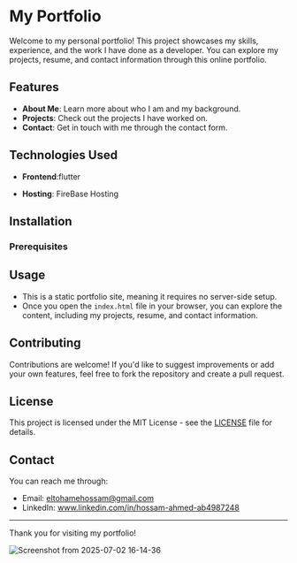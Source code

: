 # My Portfolio

Welcome to my personal portfolio! This project showcases my skills, experience, and the work I have done as a developer. You can explore my projects, resume, and contact information through this online portfolio.

## Features

- **About Me**: Learn more about who I am and my background.
- **Projects**: Check out the projects I have worked on.
- **Contact**: Get in touch with me through the contact form.

## Technologies Used

- **Frontend**:flutter

- **Hosting**: FireBase Hosting

## Installation

### Prerequisites



## Usage

- This is a static portfolio site, meaning it requires no server-side setup.
- Once you open the `index.html` file in your browser, you can explore the content, including my projects, resume, and contact information.

## Contributing

Contributions are welcome! If you'd like to suggest improvements or add your own features, feel free to fork the repository and create a pull request.

## License

This project is licensed under the MIT License - see the [LICENSE](LICENSE) file for details.

## Contact

You can reach me through:
- Email: eltohamehossam@gmail.com
- LinkedIn: www.linkedin.com/in/hossam-ahmed-ab4987248


---

Thank you for visiting my portfolio!

![Screenshot from 2025-07-02 16-14-36](https://github.com/user-attachments/assets/1b5ce97c-d1cc-452b-b1fe-db2471326364)
